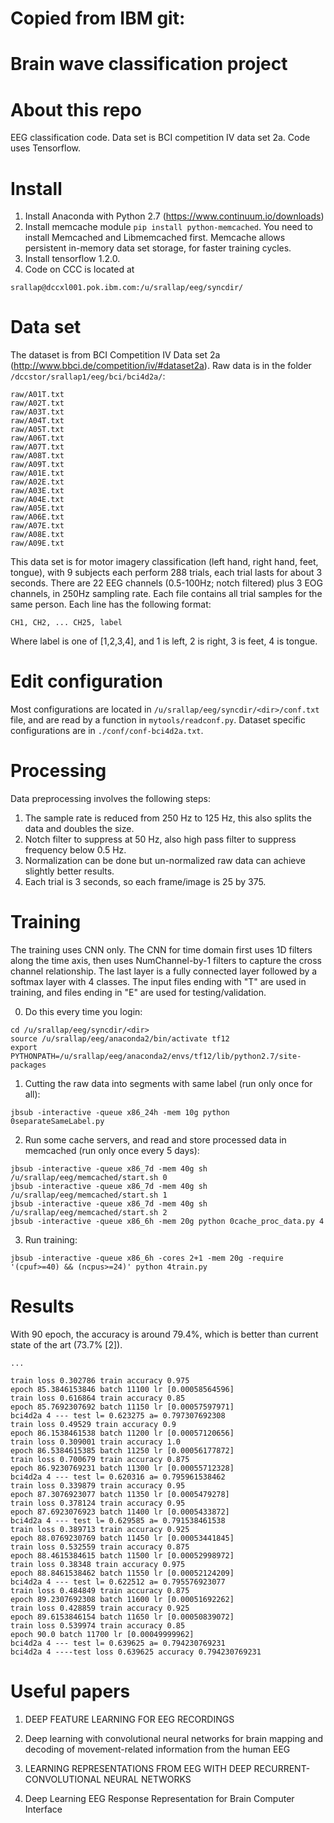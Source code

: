 # Copied from IBM git:

# Brain wave classification project

# About this repo

EEG classification code. Data set is BCI competition IV data set 2a. Code uses Tensorflow.

# Install

1. Install Anaconda with Python 2.7 (https://www.continuum.io/downloads)
3. Install memcache module `pip install python-memcached`. You need to install Memcached and Libmemcached first. Memcache allows persistent in-memory data set storage, for faster training cycles.
4. Install tensorflow 1.2.0.
5. Code on CCC is located at 
```
srallap@dccxl001.pok.ibm.com:/u/srallap/eeg/syncdir/
```

# Data set

The dataset is from BCI Competition IV Data set 2a (http://www.bbci.de/competition/iv/#dataset2a). Raw data is in the folder `/dccstor/srallap1/eeg/bci/bci4d2a/`:
```
raw/A01T.txt
raw/A02T.txt
raw/A03T.txt
raw/A04T.txt
raw/A05T.txt
raw/A06T.txt
raw/A07T.txt
raw/A08T.txt
raw/A09T.txt
raw/A01E.txt
raw/A02E.txt
raw/A03E.txt
raw/A04E.txt
raw/A05E.txt
raw/A06E.txt
raw/A07E.txt
raw/A08E.txt
raw/A09E.txt
```

This data set is for motor imagery classification (left hand, right hand, feet, tongue), with 9 subjects each perform 288 trials, each trial lasts for about 3 seconds. There are 22 EEG channels (0.5-100Hz; notch filtered) plus 3 EOG channels, in 250Hz sampling rate. Each file contains all trial samples for the same person. Each line has the following format:
```
CH1, CH2, ... CH25, label
```
Where label is one of [1,2,3,4], and 1 is left, 2 is right, 3 is feet, 4 is tongue. 

# Edit configuration

Most configurations are located in `/u/srallap/eeg/syncdir/<dir>/conf.txt` file, and are read by a function in `mytools/readconf.py`. Dataset specific configurations are in `./conf/conf-bci4d2a.txt`.

# Processing

Data preprocessing involves the following steps:
1. The sample rate is reduced from 250 Hz to 125 Hz, this also splits the data and doubles the size. 
2. Notch filter to suppress at 50 Hz, also high pass filter to suppress frequency below 0.5 Hz. 
3. Normalization can be done but un-normalized raw data can achieve slightly better results.
4. Each trial is 3 seconds, so each frame/image is 25 by 375. 

# Training

The training uses CNN only. The CNN for time domain first uses 1D filters along the time axis, then uses NumChannel-by-1 filters to capture the cross channel relationship. The last layer is a fully connected layer followed by a softmax layer with 4 classes. The input files ending with "T" are used in training, and files ending in "E" are used for testing/validation. 

0. Do this every time you login:
```
cd /u/srallap/eeg/syncdir/<dir>
source /u/srallap/eeg/anaconda2/bin/activate tf12
export PYTHONPATH=/u/srallap/eeg/anaconda2/envs/tf12/lib/python2.7/site-packages
```

1. Cutting the raw data into segments with same label (run only once for all):
```
jbsub -interactive -queue x86_24h -mem 10g python 0separateSameLabel.py 
```

2. Run some cache servers, and read and store processed data in memcached (run only once every 5 days):
```
jbsub -interactive -queue x86_7d -mem 40g sh /u/srallap/eeg/memcached/start.sh 0
jbsub -interactive -queue x86_7d -mem 40g sh /u/srallap/eeg/memcached/start.sh 1
jbsub -interactive -queue x86_7d -mem 40g sh /u/srallap/eeg/memcached/start.sh 2
jbsub -interactive -queue x86_6h -mem 20g python 0cache_proc_data.py 4
```

3. Run training:
```
jbsub -interactive -queue x86_6h -cores 2+1 -mem 20g -require '(cpuf>=40) && (ncpus>=24)' python 4train.py 
```


# Results

With 90 epoch, the accuracy is around 79.4%, which is better than current state of the art (73.7% [2]).
```
...

train loss 0.302786 train accuracy 0.975
epoch 85.3846153846 batch 11100 lr [0.00058564596]
train loss 0.616864 train accuracy 0.85
epoch 85.7692307692 batch 11150 lr [0.00057597971]
bci4d2a 4 --- test l= 0.623275 a= 0.797307692308
train loss 0.49529 train accuracy 0.9
epoch 86.1538461538 batch 11200 lr [0.00057120656]
train loss 0.309001 train accuracy 1.0
epoch 86.5384615385 batch 11250 lr [0.00056177872]
train loss 0.700679 train accuracy 0.875
epoch 86.9230769231 batch 11300 lr [0.00055712328]
bci4d2a 4 --- test l= 0.620316 a= 0.795961538462
train loss 0.339879 train accuracy 0.95
epoch 87.3076923077 batch 11350 lr [0.0005479278]
train loss 0.378124 train accuracy 0.95
epoch 87.6923076923 batch 11400 lr [0.0005433872]
bci4d2a 4 --- test l= 0.629585 a= 0.791538461538
train loss 0.389713 train accuracy 0.925
epoch 88.0769230769 batch 11450 lr [0.00053441845]
train loss 0.532559 train accuracy 0.875
epoch 88.4615384615 batch 11500 lr [0.00052998972]
train loss 0.38348 train accuracy 0.975
epoch 88.8461538462 batch 11550 lr [0.00052124209]
bci4d2a 4 --- test l= 0.622512 a= 0.795576923077
train loss 0.484849 train accuracy 0.875
epoch 89.2307692308 batch 11600 lr [0.00051692262]
train loss 0.428859 train accuracy 0.925
epoch 89.6153846154 batch 11650 lr [0.00050839072]
train loss 0.539974 train accuracy 0.85
epoch 90.0 batch 11700 lr [0.00049999962]
bci4d2a 4 --- test l= 0.639625 a= 0.794230769231
bci4d2a 4 ----test loss 0.639625 accuracy 0.794230769231
```

# Useful papers

1. DEEP FEATURE LEARNING FOR EEG RECORDINGS

2. Deep learning with convolutional neural networks for brain mapping and decoding of movement-related information from the human EEG

3. LEARNING REPRESENTATIONS FROM EEG WITH DEEP RECURRENT-CONVOLUTIONAL NEURAL NETWORKS

4. Deep Learning EEG Response Representation for Brain Computer Interface





